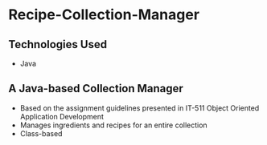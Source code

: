 # Recipe-Collection-Manager
## Technologies Used
* Java 
## A Java-based Collection Manager
* Based on the assignment guidelines presented in IT-511 Object Oriented Application Development
* Manages ingredients and recipes for an entire collection
* Class-based
